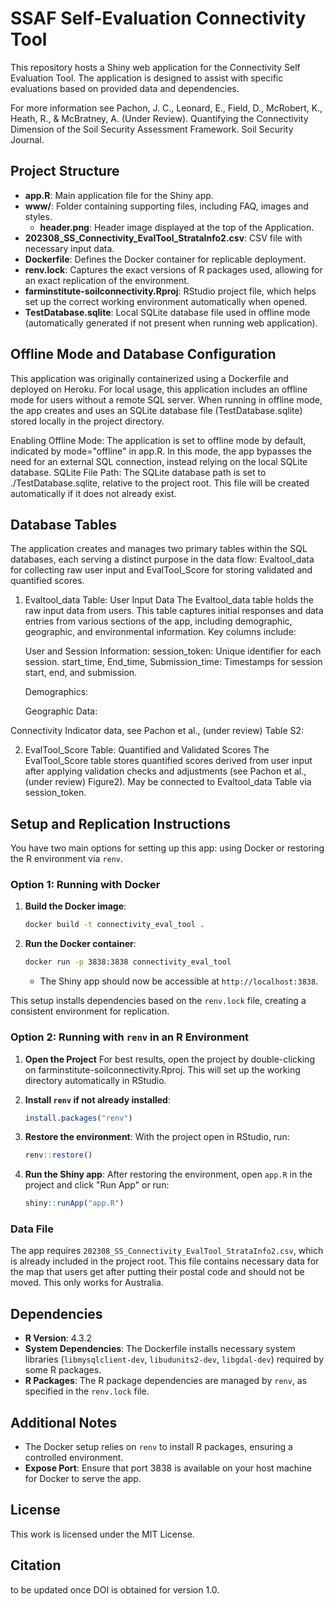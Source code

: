 
# SSAF Self-Evaluation Connectivity Tool



This repository hosts a Shiny web application for the Connectivity Self Evaluation Tool. The application is designed to assist with specific evaluations based on provided data and dependencies. 

For more information see Pachon, J. C., Leonard, E., Field, D., McRobert, K., Heath, R., & McBratney, A. (Under Review). Quantifying the Connectivity Dimension of the Soil Security Assessment Framework. Soil Security Journal.


## Project Structure

- **app.R**: Main application file for the Shiny app.
- **www/**: Folder containing supporting files, including FAQ, images and styles.
  - **header.png**: Header image displayed at the top of the Application.
- **202308_SS_Connectivity_EvalTool_StrataInfo2.csv**: CSV file with necessary input data.
- **Dockerfile**: Defines the Docker container for replicable deployment.
- **renv.lock**: Captures the exact versions of R packages used, allowing for an exact replication of the environment.
- **farminstitute-soilconnectivity.Rproj**: RStudio project file, which helps set up the correct working environment automatically when opened.
- **TestDatabase.sqlite**: Local SQLite database file used in offline mode (automatically generated if not present when running web application).

## Offline Mode and Database Configuration
This application was originally containerized using a Dockerfile and deployed on Heroku. For local usage, this application includes an offline mode for users without a remote SQL server. When running in offline mode, the app creates and uses an SQLite database file (TestDatabase.sqlite) stored locally in the project directory.

Enabling Offline Mode: The application is set to offline mode by default, indicated by mode="offline" in app.R. In this mode, the app bypasses the need for an external SQL connection, instead relying on the local SQLite database.
SQLite File Path: The SQLite database path is set to ./TestDatabase.sqlite, relative to the project root. This file will be created automatically if it does not already exist.

## Database Tables
The application creates and manages two primary tables within the SQL databases, each serving a distinct purpose in the data flow: Evaltool_data for collecting raw user input and EvalTool_Score for storing validated and quantified scores.

1. Evaltool_data Table: User Input Data
The Evaltool_data table holds the raw input data from users. This table captures initial responses and data entries from various sections of the app, including demographic, geographic, and environmental information. Key columns include:

	User and Session Information:
		session_token: Unique identifier for each session.
		start_time, End_time, Submission_time: Timestamps for session start, end, and submission.

	Demographics:

	Geographic Data:

Connectivity Indicator data, see Pachon et al., (under review) Table S2:

2. EvalTool_Score Table: Quantified and Validated Scores
The EvalTool_Score table stores quantified scores derived from user input after applying validation checks and adjustments (see Pachon et al., (under review) Figure2). May be connected to Evaltool_data Table via session_token.

## Setup and Replication Instructions

You have two main options for setting up this app: using Docker or restoring the R environment via `renv`.

### Option 1: Running with Docker

1. **Build the Docker image**:
   ```bash
   docker build -t connectivity_eval_tool .
   ```

2. **Run the Docker container**:
   ```bash
   docker run -p 3838:3838 connectivity_eval_tool
   ```
   - The Shiny app should now be accessible at `http://localhost:3838`.

This setup installs dependencies based on the `renv.lock` file, creating a consistent environment for replication.

### Option 2: Running with `renv` in an R Environment

1. **Open the Project**
   For best results, open the project by double-clicking on farminstitute-soilconnectivity.Rproj. This will set up the working directory automatically in RStudio.

2. **Install `renv` if not already installed**:
   ```r
   install.packages("renv")
   ```

2. **Restore the environment**:
   With the project open in RStudio, run:
   ```r
   renv::restore()
   ```

3. **Run the Shiny app**:
   After restoring the environment, open `app.R` in the project and click "Run App" or run:
   ```r
   shiny::runApp("app.R")
   ```

### Data File

The app requires `202308_SS_Connectivity_EvalTool_StrataInfo2.csv`, which is already included in the project root. This file contains necessary data for the map that users get after putting their postal code and should not be moved. This only works for Australia.

## Dependencies

- **R Version**: 4.3.2
- **System Dependencies**: The Dockerfile installs necessary system libraries (`libmysqlclient-dev`, `libudunits2-dev`, `libgdal-dev`) required by some R packages.
- **R Packages**: The R package dependencies are managed by `renv`, as specified in the `renv.lock` file.

## Additional Notes

- The Docker setup relies on `renv` to install R packages, ensuring a controlled environment.
- **Expose Port**: Ensure that port 3838 is available on your host machine for Docker to serve the app.
  
## License


This work is licensed under the MIT License.


## Citation
to be updated once DOI is obtained for version 1.0.
